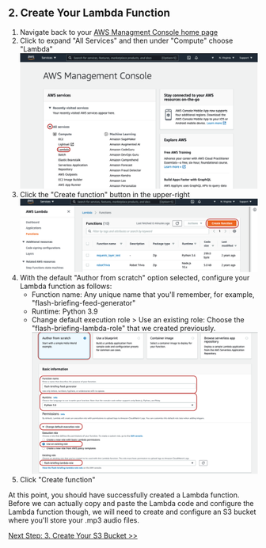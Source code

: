 ## 2. Create Your Lambda Function

1. Navigate back to your [AWS Managment Console home page](https://console.aws.amazon.com/console/home)
2. Click to expand "All Services" and then under "Compute" choose "Lambda"
![create_lambda_2.png](../assets/2-create-lambda-function/create_lambda_2.png)
3. Click the "Create function" button in the upper-right
![create_lambda_3.png](../assets/2-create-lambda-function/create_lambda_3.png)
4. With the default "Author from scratch" option selected, configure your Lambda function as follows:
    * Function name: Any unique name that you'll remember, for example, "flash-briefing-feed-generator"
    * Runtime: Python 3.9
    * Change default execution role > Use an existing role: Choose the "flash-briefing-lambda-role" that we created previously.
    ![create_lambda_4.png](../assets/2-create-lambda-function/create_lambda_4.png)
5. Click "Create function"

At this point, you should have successfully created a Lambda function. Before we can actually copy and paste the Lambda code and configure the Lambda function though, we will need to create and configure an S3 bucket where you'll store your .mp3 audio files.

[Next Step: 3. Create Your S3 Bucket >>](./3-create-s3-bucket.md)